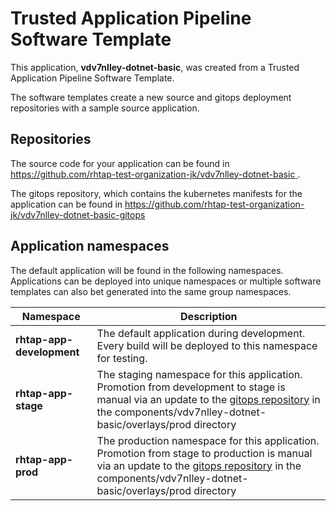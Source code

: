 # Trusted Application Pipeline Software Template

This application, **vdv7nlley-dotnet-basic**, was created from a Trusted Application Pipeline Software Template.

The software templates create a new source and gitops deployment repositories with a sample source application. 

## Repositories

The source code for your application can be found in [https://github.com/rhtap-test-organization-jk/vdv7nlley-dotnet-basic ](https://github.com/rhtap-test-organization-jk/vdv7nlley-dotnet-basic ).
 
The gitops repository, which contains the kubernetes manifests for the application can be found in 
[https://github.com/rhtap-test-organization-jk/vdv7nlley-dotnet-basic-gitops ](https://github.com/rhtap-test-organization-jk/vdv7nlley-dotnet-basic-gitops ) 

## Application namespaces 

The default application will be found in the following namespaces. Applications can be deployed into unique namespaces or multiple software templates can also bet generated into the same group namespaces.  

|  Namespace   |  Description   |  
| -------- | -------- |   
| **rhtap-app-development** | The default application during development. Every build will be deployed to this namespace for testing. | 
| **rhtap-app-stage** | The staging namespace for this application. Promotion from development to stage is manual via an update to the [gitops repository](https://github.com/rhtap-test-organization-jk/vdv7nlley-dotnet-basic-gitops ) in the components/vdv7nlley-dotnet-basic/overlays/prod directory |  
| **rhtap-app-prod** | The production namespace for this application. Promotion from stage to production is manual via an update to the [gitops repository](https://github.com/rhtap-test-organization-jk/vdv7nlley-dotnet-basic-gitops ) in the components/vdv7nlley-dotnet-basic/overlays/prod directory | 